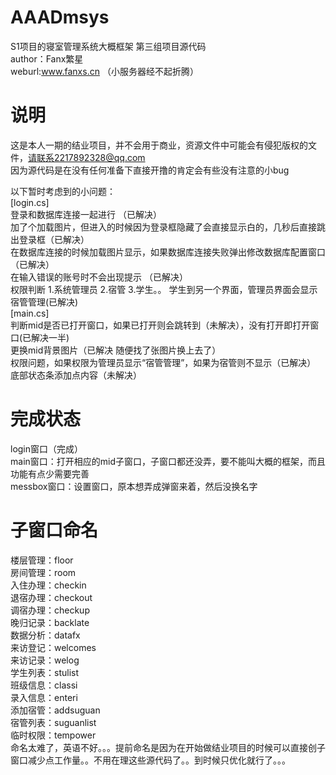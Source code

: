 # AAADmsys
S1项目的寝室管理系统大概框架 第三组项目源代码<br>
author：Fanx繁星<br>
weburl:www.fanxs.cn （小服务器经不起折腾）<br>
# 说明
这是本人一期的结业项目，并不会用于商业，资源文件中可能会有侵犯版权的文件，请联系2217892328@qq.com<br>
因为源代码是在没有任何准备下直接开撸的肯定会有些没有注意的小bug

以下暂时考虑到的小问题：<br>
    [login.cs]<br>
    登录和数据库连接一起进行 （已解决）<br>
    加了个加载图片，但进入的时候因为登录框隐藏了会直接显示白的，几秒后直接跳出登录框（已解决）<br>
    在数据库连接的时候加载图片显示，如果数据库连接失败弹出修改数据库配置窗口（已解决）<br>
    在输入错误的账号时不会出现提示 （已解决）<br>
    权限判断 1.系统管理员 2.宿管 3.学生。。 学生到另一个界面，管理员界面会显示宿管管理(已解决)<br>
    [main.cs]<br>
     判断mid是否已打开窗口，如果已打开则会跳转到（未解决），没有打开即打开窗口(已解决一半)<br>
     更换mid背景图片（已解决 随便找了张图片换上去了）<br>
     权限问题，如果权限为管理员显示“宿管管理”，如果为宿管则不显示（已解决）<br>
     底部状态条添加点内容（未解决）<br>
  # 完成状态
  login窗口（完成）<br>
  main窗口：打开相应的mid子窗口，子窗口都还没弄，要不能叫大概的框架，而且功能有点少需要完善<br>
  messbox窗口：设置窗口，原本想弄成弹窗来着，然后没换名字<br>
  
  # 子窗口命名
  楼层管理：floor<br>
  房间管理：room<br>
  入住办理：checkin<br>
  退宿办理：checkout<br>
  调宿办理：checkup<br>
  晚归记录：backlate<br>
  数据分析：datafx<br>
  来访登记：welcomes<br>
  来访记录：welog<br>
  学生列表：stulist<br>
  班级信息：classi<br>
  录入信息：enteri<br>
  添加宿管：addsuguan<br>
  宿管列表：suguanlist<br>
  临时权限：tempower<br>
  命名太难了，英语不好。。。提前命名是因为在开始做结业项目的时候可以直接创子窗口减少点工作量。。不用在理这些源代码了。。到时候只优化就行了。。。
  
  
  
  
  
  
  
                  
                   
              
               
                
             
               
              
                   
           
             

